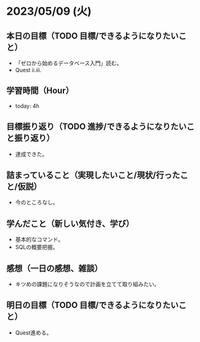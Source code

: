 # 2023/05/09 (火)

## 本日の目標（TODO 目標/できるようになりたいこと）

- 「ゼロから始めるデータベース入門」読む。
- Quest ii.iii.

## 学習時間（Hour）

- today: 4h

## 目標振り返り（TODO 進捗/できるようになりたいこと振り返り）

- 達成できた。

## 詰まっていること（実現したいこと/現状/行ったこと/仮説）

- 今のところなし。

## 学んだこと（新しい気付き、学び）

- 基本的なコマンド。
- SQLの概要把握。

## 感想（一日の感想、雑談）

- キツめの課題になりそうなので計画を立てて取り組みたい。

## 明日の目標（TODO 目標/できるようになりたいこと）

- Quest進める。
